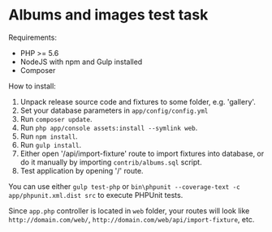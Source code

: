 # Albums and images test task

Requirements:

- PHP >= 5.6
- NodeJS with npm and Gulp installed
- Composer

How to install:

1. Unpack release source code and fixtures to some folder, e.g. 'gallery'.
2. Set your database parameters in `app/config/config.yml`
3. Run `composer update`.
4. Run `php app/console assets:install --symlink web`.
5. Run `npm install`.
6. Run `gulp install`.
7. Either open '/api/import-fixture' route to import fixtures into database, or do it manually by importing
`contrib/albums.sql` script.
8. Test application by opening '/' route.

You can use either `gulp test-php` or `bin\phpunit --coverage-text -c app/phpunit.xml.dist src` to execute PHPUnit tests.

Since `app.php` controller is located in `web` folder, your routes will look like `http://domain.com/web/`,
`http://domain.com/web/api/import-fixture`, etc.